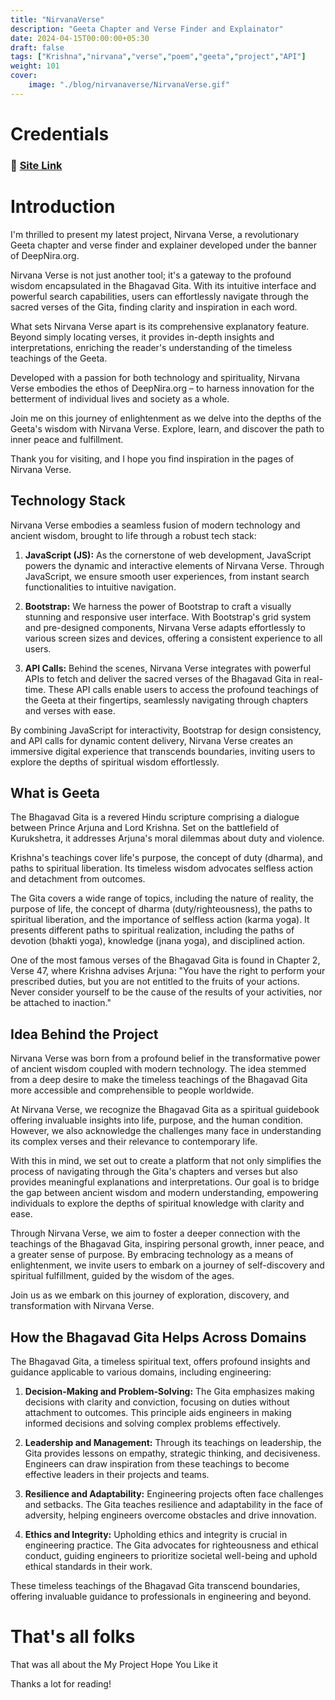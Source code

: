 ```yaml
---
title: "NirvanaVerse"
description: "Geeta Chapter and Verse Finder and Explainator"
date: 2024-04-15T00:00:00+05:30
draft: false
tags: ["Krishna","nirvana","verse","poem","geeta","project","API"]
weight: 101
cover:
    image: "./blog/nirvanaverse/NirvanaVerse.gif"
---
```



# Credentials

### 🔗 [Site Link](https://nirvanaverse.vercel.app)


# Introduction

 I'm thrilled to present my latest project, Nirvana Verse, a revolutionary Geeta chapter and verse finder and explainer developed under the banner of DeepNira.org.

Nirvana Verse is not just another tool; it's a gateway to the profound wisdom encapsulated in the Bhagavad Gita. With its intuitive interface and powerful search capabilities, users can effortlessly navigate through the sacred verses of the Gita, finding clarity and inspiration in each word.

What sets Nirvana Verse apart is its comprehensive explanatory feature. Beyond simply locating verses, it provides in-depth insights and interpretations, enriching the reader's understanding of the timeless teachings of the Geeta.

Developed with a passion for both technology and spirituality, Nirvana Verse embodies the ethos of DeepNira.org – to harness innovation for the betterment of individual lives and society as a whole.

Join me on this journey of enlightenment as we delve into the depths of the Geeta's wisdom with Nirvana Verse. Explore, learn, and discover the path to inner peace and fulfillment.

Thank you for visiting, and I hope you find inspiration in the pages of Nirvana Verse.


## Technology Stack

Nirvana Verse embodies a seamless fusion of modern technology and ancient wisdom, brought to life through a robust tech stack:

1. **JavaScript (JS):** As the cornerstone of web development, JavaScript powers the dynamic and interactive elements of Nirvana Verse. Through JavaScript, we ensure smooth user experiences, from instant search functionalities to intuitive navigation.

2. **Bootstrap:** We harness the power of Bootstrap to craft a visually stunning and responsive user interface. With Bootstrap's grid system and pre-designed components, Nirvana Verse adapts effortlessly to various screen sizes and devices, offering a consistent experience to all users.

3. **API Calls:** Behind the scenes, Nirvana Verse integrates with powerful APIs to fetch and deliver the sacred verses of the Bhagavad Gita in real-time. These API calls enable users to access the profound teachings of the Geeta at their fingertips, seamlessly navigating through chapters and verses with ease.

By combining JavaScript for interactivity, Bootstrap for design consistency, and API calls for dynamic content delivery, Nirvana Verse creates an immersive digital experience that transcends boundaries, inviting users to explore the depths of spiritual wisdom effortlessly.


## What is Geeta

The Bhagavad Gita is a revered Hindu scripture comprising a dialogue between Prince Arjuna and Lord Krishna. Set on the battlefield of Kurukshetra, it addresses Arjuna's moral dilemmas about duty and violence.

 Krishna's teachings cover life's purpose, the concept of duty (dharma), and paths to spiritual liberation. Its timeless wisdom advocates selfless action and detachment from outcomes.

The Gita covers a wide range of topics, including the nature of reality, the purpose of life, the concept of dharma (duty/righteousness), the paths to spiritual liberation, and the importance of selfless action (karma yoga). It presents different paths to spiritual realization, including the paths of devotion (bhakti yoga), knowledge (jnana yoga), and disciplined action.

One of the most famous verses of the Bhagavad Gita is found in Chapter 2, Verse 47, where Krishna advises Arjuna: "You have the right to perform your prescribed duties, but you are not entitled to the fruits of your actions. Never consider yourself to be the cause of the results of your activities, nor be attached to inaction."



## Idea Behind the Project

Nirvana Verse was born from a profound belief in the transformative power of ancient wisdom coupled with modern technology. The idea stemmed from a deep desire to make the timeless teachings of the Bhagavad Gita more accessible and comprehensible to people worldwide.

At Nirvana Verse, we recognize the Bhagavad Gita as a spiritual guidebook offering invaluable insights into life, purpose, and the human condition. However, we also acknowledge the challenges many face in understanding its complex verses and their relevance to contemporary life.

With this in mind, we set out to create a platform that not only simplifies the process of navigating through the Gita's chapters and verses but also provides meaningful explanations and interpretations. Our goal is to bridge the gap between ancient wisdom and modern understanding, empowering individuals to explore the depths of spiritual knowledge with clarity and ease.

Through Nirvana Verse, we aim to foster a deeper connection with the teachings of the Bhagavad Gita, inspiring personal growth, inner peace, and a greater sense of purpose. By embracing technology as a means of enlightenment, we invite users to embark on a journey of self-discovery and spiritual fulfillment, guided by the wisdom of the ages.

Join us as we embark on this journey of exploration, discovery, and transformation with Nirvana Verse.

## How the Bhagavad Gita Helps Across Domains

The Bhagavad Gita, a timeless spiritual text, offers profound insights and guidance applicable to various domains, including engineering:

1. **Decision-Making and Problem-Solving:**
   The Gita emphasizes making decisions with clarity and conviction, focusing on duties without attachment to outcomes. This principle aids engineers in making informed decisions and solving complex problems effectively.

2. **Leadership and Management:**
   Through its teachings on leadership, the Gita provides lessons on empathy, strategic thinking, and decisiveness. Engineers can draw inspiration from these teachings to become effective leaders in their projects and teams.

3. **Resilience and Adaptability:**
   Engineering projects often face challenges and setbacks. The Gita teaches resilience and adaptability in the face of adversity, helping engineers overcome obstacles and drive innovation.

4. **Ethics and Integrity:**
   Upholding ethics and integrity is crucial in engineering practice. The Gita advocates for righteousness and ethical conduct, guiding engineers to prioritize societal well-being and uphold ethical standards in their work.

These timeless teachings of the Bhagavad Gita transcend boundaries, offering invaluable guidance to professionals in engineering and beyond.


# That's all folks

That was all about the My Project Hope You Like it 

Thanks a lot for reading!
